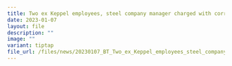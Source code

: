 ```yaml
---
title: Two ex Keppel employees, steel company manager charged with corruption
date: 2023-01-07
layout: file
description: ""
image: ""
variant: tiptap
file_url: /files/news/20230107_BT_Two_ex_Keppel_employees_steel_company_manager_charged_with_corruption.pdf
---
```

